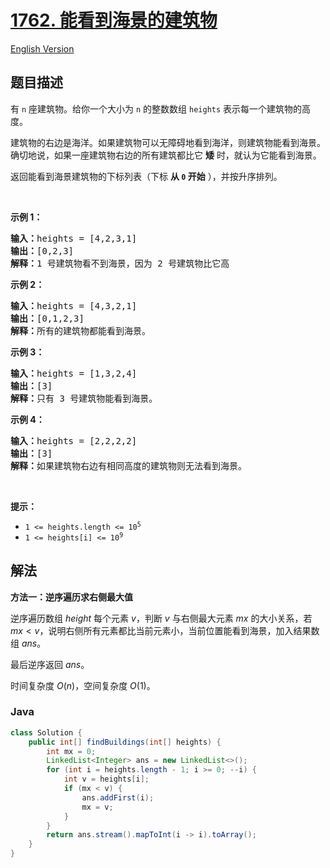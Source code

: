 # [1762. 能看到海景的建筑物](https://leetcode.cn/problems/buildings-with-an-ocean-view)

[English Version](/solution/1700-1799/1762.Buildings%20With%20an%20Ocean%20View/README_EN.md)

## 题目描述

<!-- 这里写题目描述 -->

<p>有 <code>n</code> 座建筑物。给你一个大小为 <code>n</code> 的整数数组 <code>heights</code> 表示每一个建筑物的高度。</p>

<p>建筑物的右边是海洋。如果建筑物可以无障碍地看到海洋，则建筑物能看到海景。确切地说，如果一座建筑物右边的所有建筑都比它 <strong>矮</strong> 时，就认为它能看到海景。</p>

<p>返回能看到海景建筑物的下标列表（下标 <strong>从 <code>0</code> 开始</strong> ），并按升序排列。</p>

<p> </p>

<p><strong>示例 1：</strong></p>

<pre>
<strong>输入：</strong>heights = [4,2,3,1]
<strong>输出：</strong>[0,2,3]
<strong>解释：</strong>1 号建筑物看不到海景，因为 2 号建筑物比它高
</pre>

<p><strong>示例 2：</strong></p>

<pre>
<strong>输入：</strong>heights = [4,3,2,1]
<strong>输出：</strong>[0,1,2,3]
<strong>解释：</strong>所有的建筑物都能看到海景。</pre>

<p><strong>示例 3：</strong></p>

<pre>
<strong>输入：</strong>heights = [1,3,2,4]
<strong>输出：</strong>[3]
<strong>解释：</strong>只有 3 号建筑物能看到海景。</pre>

<p><strong>示例 4：</strong></p>

<pre>
<strong>输入：</strong>heights = [2,2,2,2]
<strong>输出：</strong>[3]
<strong>解释：</strong>如果建筑物右边有相同高度的建筑物则无法看到海景。</pre>

<p> </p>

<p><strong>提示：</strong></p>

<ul>
	<li><code>1 <= heights.length <= 10<sup>5</sup></code></li>
	<li><code>1 <= heights[i] <= 10<sup>9</sup></code></li>
</ul>

## 解法

**方法一：逆序遍历求右侧最大值**

逆序遍历数组 $height$ 每个元素 $v$，判断 $v$ 与右侧最大元素 $mx$ 的大小关系，若 $mx \lt v$，说明右侧所有元素都比当前元素小，当前位置能看到海景，加入结果数组 $ans$。

最后逆序返回 $ans$。

时间复杂度 $O(n)$，空间复杂度 $O(1)$。

### **Java**

```java
class Solution {
    public int[] findBuildings(int[] heights) {
        int mx = 0;
        LinkedList<Integer> ans = new LinkedList<>();
        for (int i = heights.length - 1; i >= 0; --i) {
            int v = heights[i];
            if (mx < v) {
                ans.addFirst(i);
                mx = v;
            }
        }
        return ans.stream().mapToInt(i -> i).toArray();
    }
}
```
